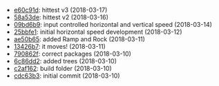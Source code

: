 * [e60c91d](http://github.com/$3/$4/commit/e60c91deb32df88befdcd41a34575b57688e7422): hittest v3 (2018-03-17)
* [58a53de](http://github.com/$3/$4/commit/58a53de1d50a7a8463b5159a24cc53bc202b51bb): hittest v2 (2018-03-16)
* [09bd6b9](http://github.com/$3/$4/commit/09bd6b98a13e2814beb24917ec373645a45704ca): input controlled horizontal and vertical speed (2018-03-14)
* [25bbfe1](http://github.com/$3/$4/commit/25bbfe1030c16d37899a0842b031ed1885466940): initial horizontal speed development (2018-03-12)
* [ae50b65](http://github.com/$3/$4/commit/ae50b656a5da173f27052ab798fc36e63c23f410): added Ramp and Rock (2018-03-11)
* [13426b7](http://github.com/$3/$4/commit/13426b720310e0ff13f088817de15e7d810d714a): it moves! (2018-03-11)
* [790862f](http://github.com/$3/$4/commit/790862f8b382cfcf5e6b8e1732601ec4323c8dd2): correct packages (2018-03-10)
* [6c86dd2](http://github.com/$3/$4/commit/6c86dd25c4044a43cc2a1c3ab6645a8475006d68): added trees (2018-03-10)
* [c2af162](http://github.com/$3/$4/commit/c2af162855385b49b0eb10049dd0ff72a5650578): build folder (2018-03-10)
* [cdc63b3](http://github.com/$3/$4/commit/cdc63b3a09970978768814481c7ee2543a5741ad): initial commit (2018-03-10)